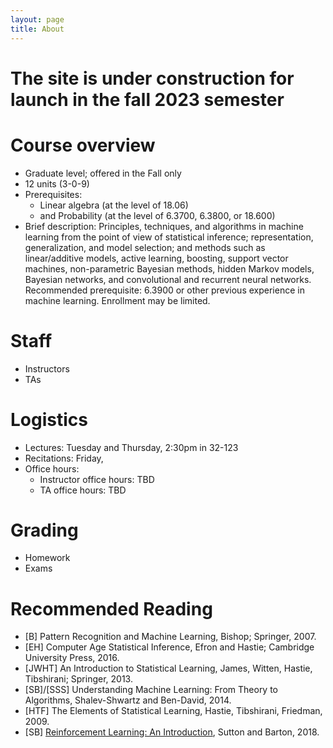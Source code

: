 ```yaml
---
layout: page
title: About
---
```


# The site is under construction for launch in the fall 2023 semester

# Course overview

- Graduate level; offered in the Fall only
- 12 units (3-0-9)
- Prerequisites:
  - Linear algebra (at the level of 18.06)
  - and Probability (at the level of 6.3700, 6.3800, or 18.600)
- Brief description: Principles, techniques, and algorithms in machine learning from the point of view of statistical inference; representation, generalization, and model selection; and methods such as linear/additive models, active learning, boosting, support vector machines, non-parametric Bayesian methods, hidden Markov models, Bayesian networks, and convolutional and recurrent neural networks. Recommended prerequisite: 6.3900 or other previous experience in machine learning. Enrollment may be limited.

# Staff

- Instructors
- TAs

# Logistics

- Lectures: Tuesday and Thursday, 2:30pm in 32-123
- Recitations: Friday,
- Office hours:
  - Instructor office hours: TBD
  - TA office hours: TBD

# Grading

- Homework
- Exams

# Recommended Reading

- [B] Pattern Recognition and Machine Learning, Bishop; Springer, 2007.
- [EH] Computer Age Statistical Inference, Efron and Hastie; Cambridge University Press, 2016.
- [JWHT] An Introduction to Statistical Learning, James, Witten, Hastie, Tibshirani; Springer, 2013.
- [SB]/[SSS] Understanding Machine Learning: From Theory to Algorithms, Shalev-Shwartz and Ben-David, 2014.
- [HTF] The Elements of Statistical Learning, Hastie, Tibshirani, Friedman, 2009.
- [SB] [Reinforcement Learning: An Introduction](http://incompleteideas.net/book/RLbook2020trimmed.pdf), Sutton and Barton, 2018.
